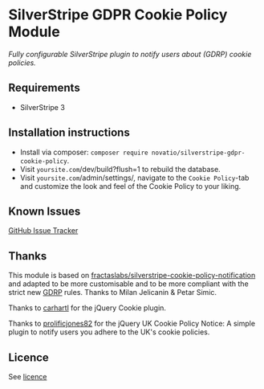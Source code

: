 # SilverStripe GDPR Cookie Policy Module
*Fully configurable SilverStripe plugin to notify users about (GDRP) cookie policies.*


## Requirements
* SilverStripe 3


## Installation instructions

* Install via composer: ```composer require novatio/silverstripe-gdpr-cookie-policy```.
* Visit ```yoursite.com```/dev/build?flush=1 to rebuild the database.
* Visit ```yoursite.com```/admin/settings/, navigate to the ```Cookie Policy```-tab and customize the look and feel of the Cookie Policy to your liking.

## Known Issues

[GitHub Issue Tracker](https://github.com/novatio/silverstripe-gdpr-cookie-policy/issues)


## Thanks

This module is based on [fractaslabs/silverstripe-cookie-policy-notification](https://github.com/fractaslabs/silverstripe-cookie-policy-notification)
and adapted to be more customisable and to be more compliant with the strict new [GDRP](https://en.wikipedia.org/wiki/General_Data_Protection_Regulation)
rules.
Thanks to Milan Jelicanin & Petar Simic.

Thanks to <a href="https://github.com/carhartl/jquery-cookie" target="_blank">carhartl</a> for the jQuery Cookie plugin.

Thanks to <a href="https://github.com/prolificjones82/uk_cookie_policy_notice" target="_blank">prolificjones82</a> for the jQuery UK Cookie Policy Notice: A simple plugin to notify users you adhere to the UK's cookie policies.


## Licence
See [licence](https://github.com/novatio/silverstripe-gdpr-cookie-policy/blob/master/LICENSE)
